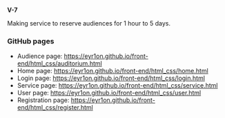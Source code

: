 **V-7**

Making service to reserve audiences for 1 hour to 5 days.

### GitHub pages 
* Audience page: https://eyr1on.github.io/front-end/html_css/auditorium.html 
* Home page: https://eyr1on.github.io/front-end/html_css/home.html 
* Login page: https://eyr1on.github.io/front-end/html_css/login.html 
* Service page: https://eyr1on.github.io/front-end/html_css/service.html 
* User page: https://eyr1on.github.io/front-end/html_css/user.html 
* Registration page: https://eyr1on.github.io/front-end/html_css/register.html
